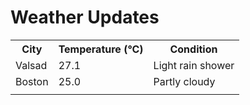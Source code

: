 # Weather Updates

<!-- WEATHER-UPDATE-START -->
<table><tr><th>City</th><th>Temperature (°C)</th><th>Condition</th></tr><tr><td>Valsad</td><td>27.1</td><td>Light rain shower</td></tr><tr><td>Boston</td><td>25.0</td><td>Partly cloudy</td></tr><tr><td></td><td></td><td></td></tr></table>
<!-- WEATHER-UPDATE-END -->
